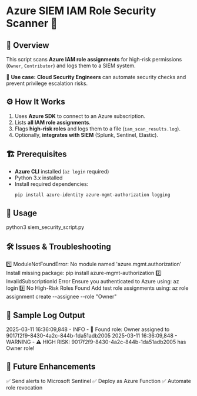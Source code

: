 # Azure SIEM IAM Role Security Scanner 🔐

## 📌 Overview
This script scans **Azure IAM role assignments** for high-risk permissions (`Owner`, `Contributor`) 
and logs them to a SIEM system.  

🚀 **Use case:** **Cloud Security Engineers** can automate security checks and prevent privilege escalation risks.

## ⚙️ How It Works
1. Uses **Azure SDK** to connect to an Azure subscription.
2. Lists **all IAM role assignments**.
3. Flags **high-risk roles** and logs them to a file (`iam_scan_results.log`).
4. Optionally, **integrates with SIEM** (Splunk, Sentinel, Elastic).

## 🏗️ Prerequisites
- **Azure CLI** installed (`az login` required)
- Python 3.x installed
- Install required dependencies:
  ```bash
  pip install azure-identity azure-mgmt-authorization logging

## 🚀 Usage
python3 siem_security_script.py

## 🛠️ Issues & Troubleshooting
1️⃣ ModuleNotFoundError: No module named 'azure.mgmt.authorization'
Install missing package:
pip install azure-mgmt-authorization
2️⃣ InvalidSubscriptionId Error
Ensure you authenticated to Azure using:
az login
3️⃣ No High-Risk Roles Found
Add test role assignments using:
az role assignment create --assignee <user-id> --role "Owner"

## 📜 Sample Log Output

2025-03-11 16:36:09,848 - INFO - 📢 Found role: Owner assigned to 9017f2f9-8430-4a2c-844b-1da51adb2005
2025-03-11 16:36:09,848 - WARNING - ⚠️ HIGH RISK: 9017f2f9-8430-4a2c-844b-1da51adb2005 has Owner role!

## 🔗 Future Enhancements
✅ Send alerts to Microsoft Sentinel
✅ Deploy as Azure Function
✅ Automate role revocation
